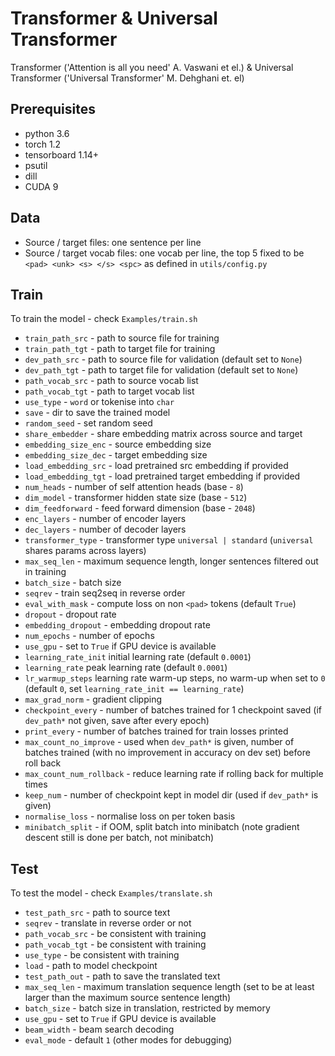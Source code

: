 # Transformer & Universal Transformer

Transformer ('Attention is all you need' A. Vaswani et el.) &
Universal Transformer ('Universal Transformer' M. Dehghani et. el)

## Prerequisites

- python 3.6
- torch 1.2
- tensorboard 1.14+
- psutil
- dill
- CUDA 9

## Data

- Source / target files: one sentence per line
- Source / target vocab files: one vocab per line, the top 5 fixed to be `<pad> <unk> <s> </s> <spc>` as defined in `utils/config.py`

## Train

To train the model - check `Examples/train.sh`

- `train_path_src` - path to source file for training
- `train_path_tgt` - path to target file for training
- `dev_path_src` - path to source file for validation (default set to `None`)
- `dev_path_tgt` - path to target file for validation (default set to `None`)
- `path_vocab_src` - path to source vocab list
- `path_vocab_tgt` - path to target vocab list
- `use_type` - `word` or tokenise into `char`
- `save` - dir to save the trained model
- `random_seed` - set random seed
- `share_embedder` - share embedding matrix across source and target
- `embedding_size_enc` - source embedding size
- `embedding_size_dec` - target embedding size
- `load_embedding_src` - load pretrained src embedding if provided
- `load_embedding_tgt` - load pretrained target embedding if provided
- `num_heads` - number of self attention heads (base - `8`)
- `dim_model` - transformer hidden state size (base - `512`)
- `dim_feedforward` - feed forward dimension (base - `2048`)
- `enc_layers` - number of encoder layers
- `dec_layers` - number of decoder layers
- `transformer_type` - transformer type `universal | standard` (`universal` shares params across layers)
- `max_seq_len` - maximum sequence length, longer sentences filtered out in training
- `batch_size` - batch size
- `seqrev` - train seq2seq in reverse order
- `eval_with_mask` - compute loss on non `<pad>` tokens (default `True`)
- `dropout` - dropout rate
- `embedding_dropout` - embedding dropout rate
- `num_epochs` - number of epochs
- `use_gpu` - set to `True` if GPU device is available
- `learning_rate_init` initial learning rate (default `0.0001`)
- `learning_rate` peak learning rate (default `0.0001`)
- `lr_warmup_steps` learning rate warm-up steps, no warm-up when set to `0` (default `0`, set `learning_rate_init == learning_rate`)
- `max_grad_norm` - gradient clipping
- `checkpoint_every` - number of batches trained for 1 checkpoint saved (if `dev_path*` not given, save after every epoch)
- `print_every` - number of batches trained for train losses printed
- `max_count_no_improve` - used when `dev_path*` is given, number of batches  trained (with no improvement in accuracy on dev set) before roll back
- `max_count_num_rollback` - reduce learning rate if rolling back for multiple times
- `keep_num` - number of checkpoint kept in model dir (used if `dev_path*` is given)
- `normalise_loss` - normalise loss on per token basis
- `minibatch_split` - if OOM, split batch into minibatch (note gradient descent still is done per batch, not minibatch)

## Test

To test the model - check `Examples/translate.sh`

- `test_path_src` - path to source text
- `seqrev` - translate in reverse order or not
- `path_vocab_src` - be consistent with training
- `path_vocab_tgt` - be consistent with training
- `use_type` - be consistent with training
- `load` - path to model checkpoint
- `test_path_out` - path to save the translated text
- `max_seq_len` - maximum translation sequence length (set to be at least larger than the maximum source sentence length)
- `batch_size` - batch size in translation, restricted by memory
- `use_gpu` - set to `True` if GPU device is available
- `beam_width` - beam search decoding
- `eval_mode` - default `1` (other modes for debugging)
